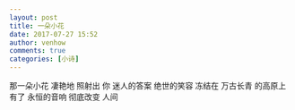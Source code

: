 ```yaml
---
layout: post
title: 一朵小花
date: 2017-07-27 15:52
author: venhow
comments: true
categories: [小诗]
---
```

那一朵小花
凄艳地
照射出
你
迷人的答案
绝世的笑容
冻结在
万古长青
的高原上
有了
永恒的音响
彻底改变
人间
